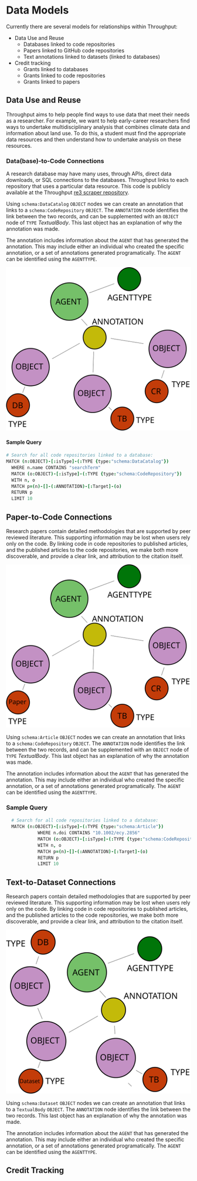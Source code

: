 # Data Models

Currently there are several models for relationships within Throughput:

*   Data Use and Reuse
    *   Databases linked to code repositories
    *   Papers linked to GitHub code repositories
    *   Text annotations linked to datasets (linked to databases)
*   Credit tracking
    *   Grants linked to databases
    *   Grants linked to code repositories
    *   Grants linked to papers

## Data Use and Reuse

Throughput aims to help people find ways to use data that meet their needs as
a researcher.  For example, we want to help early-career researchers find ways
to undertake multidisciplinary analysis that combines climate data and information
about land use.  To do this, a student must find the appropriate data resources
and then understand how to undertake analysis on these resources.

### Data(base)-to-Code Connections

A research database may have many uses, through APIs, direct data downloads, or
SQL connections to the databases. Throughput links to each repository that uses
a particular data resource.  This code is publicly available at the Throughput
[re3 scraper repository](https://github.com/throughput-ec/github_scrapers/tree/master/re3scraper).

Using `schema:DataCatalog` `OBJECT` nodes we can create an annotation that
links to a `schema:CodeRepository` `OBJECT`.  The `ANNOTATION` node
identifies the link between the two records, and can be supplemented with an
`OBJECT` node of `TYPE` *TextualBody*.  This last object has an explanation
of why the annotation was made.

The annotation includes information about the `AGENT` that has generated the
annotation.  This may include either an individual who created the specific annotation,
or a set of annotations generated programatically.  The `AGENT` can be
identified using the `AGENTTYPE`.

![](dbcon.svg)

#### Sample Query

```coffeescript
# Search for all code repositories linked to a database:
MATCH (n:OBJECT)-[:isType]-(:TYPE {type:"schema:DataCatalog"})
  WHERE n.name CONTAINS "searchTerm"
  MATCH (o:OBJECT)-[:isType]-(:TYPE {type:"schema:CodeRepository"})
  WITH n, o
  MATCH p=(n)-[]-(:ANNOTATION)-[:Target]-(o)
  RETURN p
  LIMIT 10
```

## Paper-to-Code Connections

Research papers contain detailed methodologies that are supported by peer reviewed
literature.  This supporting information may be lost when users rely only on
the code.  By linking code in code repositories to published articles, and the
published articles to the code repositories, we make both more discoverable, and
provide a clear link, and attribution to the citation itself.

![](papercon.svg)

Using `schema:Article` `OBJECT` nodes we can create an annotation that
links to a `schema:CodeRepository` `OBJECT`.  The `ANNOTATION` node
identifies the link between the two records, and can be supplemented with an
`OBJECT` node of `TYPE` *TextualBody*.  This last object has an explanation
of why the annotation was made.

The annotation includes information about the `AGENT` that has generated the
annotation.  This may include either an individual who created the specific annotation,
or a set of annotations generated programatically.  The `AGENT` can be
identified using the `AGENTTYPE`.

### Sample Query

```coffeescript
  # Search for all code repositories linked to a database:
  MATCH (n:OBJECT)-[:isType]-(:TYPE {type:"schema:Article"})
            WHERE n.doi CONTAINS "10.1002/ecy.2856"
            MATCH (o:OBJECT)-[:isType]-(:TYPE {type:"schema:CodeRepository"})
            WITH n, o
            MATCH p=(n)-[]-(:ANNOTATION)-[:Target]-(o)
            RETURN p
            LIMIT 10
```

## Text-to-Dataset Connections

Research papers contain detailed methodologies that are supported by peer reviewed
literature.  This supporting information may be lost when users rely only on
the code.  By linking code in code repositories to published articles, and the
published articles to the code repositories, we make both more discoverable, and
provide a clear link, and attribution to the citation itself.

![](db_dataset.svg)

Using `schema:Dataset` `OBJECT` nodes we can create an annotation that
links to a `TextualBody` `OBJECT`.  The `ANNOTATION` node
identifies the link between the two records.  This last object has an explanation
of why the annotation was made.

The annotation includes information about the `AGENT` that has generated the
annotation.  This may include either an individual who created the specific annotation,
or a set of annotations generated programatically.  The `AGENT` can be
identified using the `AGENTTYPE`.


## Credit Tracking
